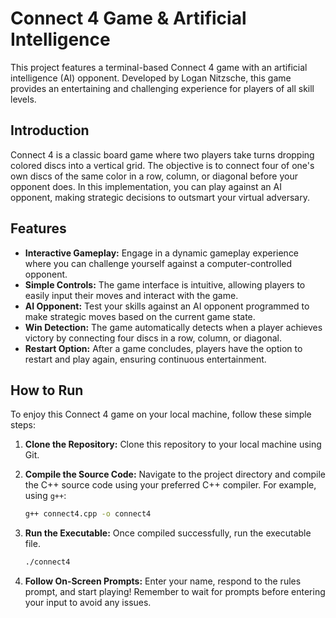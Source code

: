 # Connect 4 Game & Artificial Intelligence

This project features a terminal-based Connect 4 game with an artificial intelligence (AI) opponent. Developed by Logan Nitzsche, this game provides an entertaining and challenging experience for players of all skill levels.

## Introduction

Connect 4 is a classic board game where two players take turns dropping colored discs into a vertical grid. The objective is to connect four of one's own discs of the same color in a row, column, or diagonal before your opponent does. In this implementation, you can play against an AI opponent, making strategic decisions to outsmart your virtual adversary.

## Features

- **Interactive Gameplay:** Engage in a dynamic gameplay experience where you can challenge yourself against a computer-controlled opponent.
- **Simple Controls:** The game interface is intuitive, allowing players to easily input their moves and interact with the game.
- **AI Opponent:** Test your skills against an AI opponent programmed to make strategic moves based on the current game state.
- **Win Detection:** The game automatically detects when a player achieves victory by connecting four discs in a row, column, or diagonal.
- **Restart Option:** After a game concludes, players have the option to restart and play again, ensuring continuous entertainment.

## How to Run

To enjoy this Connect 4 game on your local machine, follow these simple steps:

1. **Clone the Repository:** Clone this repository to your local machine using Git.

2. **Compile the Source Code:** Navigate to the project directory and compile the C++ source code using your preferred C++ compiler. For example, using `g++`:
    ```bash
    g++ connect4.cpp -o connect4
    ```

3. **Run the Executable:** Once compiled successfully, run the executable file.
    ```bash
    ./connect4
    ```

4. **Follow On-Screen Prompts:** Enter your name, respond to the rules prompt, and start playing! Remember to wait for prompts before entering your input to avoid any issues.
